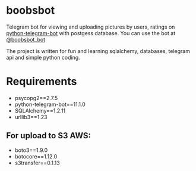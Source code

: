 # boobsbot

Telegram bot for viewing and uploading pictures by users, ratings on [python-telegram-bot](https://github.com/python-telegram-bot/python-telegram-bot) with postgess database.
You can use the bot at [@boobsbot_bot](https://telegram.me/boobsbot_bot)

The project is written for fun and learning sqlalchemy, databases, telegram api and simple python coding.

Requirements
=====================
* psycopg2==2.7.5
* python-telegram-bot==11.1.0
* SQLAlchemy==1.2.11
* urllib3==1.23

For upload to S3 AWS:
-----------------------------------
* boto3==1.9.0
* botocore==1.12.0
* s3transfer==0.1.13
